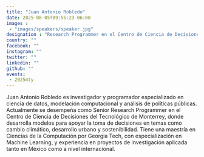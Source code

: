 ```yaml
---
title: "Juan Antonio Robledo"
date: 2025-08-05T09:55:23-06:00
images : 
 - "images/speakers/speaker.jpg"
designation : "Research Programmer en el Centro de Ciencia de Decisiones del Tecnológico de Monterrey"
country: ""
facebook: ""
instagram: ""
twitter: ""
linkedin: ""
github: ""
events: 
 - 2025mty
---
```


Juan Antonio Robledo es investigador y programador especializado en ciencia de datos, modelación computacional y análisis de políticas públicas. Actualmente se desempeña como Senior Research Programmer en el Centro de Ciencia de Decisiones del Tecnológico de Monterrey, donde desarrolla modelos para apoyar la toma de decisiones en temas como cambio climático, desarrollo urbano y sostenibilidad. Tiene una maestría en Ciencias de la Computación por Georgia Tech, con especialización en Machine Learning, y experiencia en proyectos de investigación aplicada tanto en México como a nivel internacional.